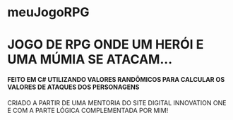 # meuJogoRPG
# JOGO DE RPG  ONDE UM HERÓI E UMA MÚMIA SE ATACAM...
#### FEITO EM C# UTILIZANDO VALORES RANDÔMICOS PARA CALCULAR OS VALORES DE ATAQUES DOS PERSONAGENS
CRIADO A PARTIR DE UMA MENTORIA DO SITE DIGITAL INNOVATION ONE E  COM A PARTE LÓGICA COMPLEMENTADA POR MIM!
